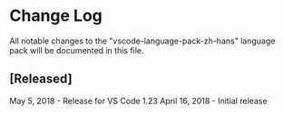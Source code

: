 # Change Log
All notable changes to the "vscode-language-pack-zh-hans" language pack will be documented in this file.

## [Released]
May 5, 2018 - Release for VS Code 1.23
April 16, 2018 - Initial release

